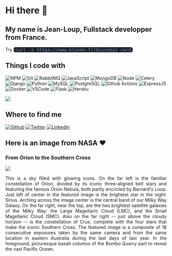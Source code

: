 <h1>Hi there 👋</h1>
<h2>My name is Jean-Loup, Fullstack developper from France.</h2>
<p>Try <span style="font-family: monospace,monospace;font-size: 1em;color: cornflowerblue;background-color: #202020;width: fit-content;padding-left: 5px;padding-right: 5px;border-radius: 5px;margin-top: 8px;">curl -s https://www.kloven.fr/buisness_card</span></p>
<h2>Things I code with</h2>
<p>
  <img alt="NPM" src="https://img.shields.io/badge/-NPM-CB3837?style=flat-square&logo=npm&logoColor=white" />
  <img alt="Git" src="https://img.shields.io/badge/-Git-F05032?style=flat-square&logo=Git&logoColor=white" />
  <img alt="RabbitMQ" src="https://img.shields.io/badge/-RabbitMQ-FF6600?style=flat-square&logo=RabbitMQ&logoColor=white" />
  <img alt="JavaScript" src="https://img.shields.io/badge/-JavaScript-F7DF1E?style=flat-square&logo=JavaScript&logoColor=white" />
  <img alt="MongoDB" src="https://img.shields.io/badge/-MongoDB-47A248?style=flat-square&logo=MongoDB&logoColor=white" />
  <img alt="Node" src="https://img.shields.io/badge/-Node-339933?style=flat-square&logo=Node.js&logoColor=white" />
  <img alt="Celery" src="https://img.shields.io/badge/-Celery-37814A?style=flat-square&logo=Celery&logoColor=white" />
  <img alt="Django" src="https://img.shields.io/badge/-Django-092E20?style=flat-square&logo=Django&logoColor=white" />
  <img alt="Python" src="https://img.shields.io/badge/-Python-3776AB?style=flat-square&logo=Python&logoColor=white" />
  <img alt="MySQL" src="https://img.shields.io/badge/-MySQL-4479A1?style=flat-square&logo=MySQL&logoColor=white" />
  <img alt="PostgreSQL" src="https://img.shields.io/badge/-PostgreSQL-336791?style=flat-square&logo=PostgreSQL&logoColor=white" />
  <img alt="Github Actions" src="https://img.shields.io/badge/-Github Actions-2088FF?style=flat-square&logo=github-actions&logoColor=white" />
  <img alt="ExpressJS" src="https://img.shields.io/badge/-ExpressJS-45b8d8?style=flat-square&logo=Express.js&logoColor=white" />
  <img alt="Docker" src="https://img.shields.io/badge/-Docker-2496ED?style=flat-square&logo=Docker&logoColor=white" />
  <img alt="VSCode" src="https://img.shields.io/badge/-VSCode-007ACC?style=flat-square&logo=visual-studio-code&logoColor=white" />
  <img alt="Flask" src="https://img.shields.io/badge/-Flask-000000?style=flat-square&logo=Flask&logoColor=white" />
  <img alt="Heroku" src="https://img.shields.io/badge/-Heroku-430098?style=flat-square&logo=Heroku&logoColor=white" />

</p>
<img class="fit-picture" src="https://github-readme-stats.vercel.app/api?username=kl0ven&show_icons=true&theme=radical">


<h2> Where to find me </h2>
<p>
    <a href="https://github.com/Kl0ven" target="_blank"><img alt="Github" src="https://img.shields.io/badge/GitHub-%2312100E.svg?&style=for-the-badge&logo=Github&logoColor=white" /></a> 
    <a href="https://twitter.com/Kl0ven" target="_blank"><img alt="Twitter" src="https://img.shields.io/badge/twitter-%231DA1F2.svg?&style=for-the-badge&logo=twitter&logoColor=white" /></a> 
    <a href="https://www.linkedin.com/in/jean-loup-monnier-171791113/" target="_blank"><img alt="LinkedIn" src="https://img.shields.io/badge/linkedin-%230077B5.svg?&style=for-the-badge&logo=linkedin&logoColor=white" /></a>
</p>

<h2>Here is an image from NASA ❤</h2>
<h3>From Orion to the Southern Cross</h3>
 <img class="fit-picture" src="https://apod.nasa.gov/apod/image/2201/OrionCross_LucyH_1080.jpg"">


<p style="text-align: justify;">This is a sky filled with glowing icons. On the far left is the familiar constellation of Orion, divided by its iconic three-aligned belt stars and featuring the famous Orion Nebula, both partly encircled by Barnard&#39;s Loop. Just left of center in the featured image is the brightest star in the night: Sirius. Arching across the image center is the central band of our Milky Way Galaxy. On the far right, near the top, are the two brightest satellite galaxies of the Milky Way: the Large Magellanic Cloud (LMC), and the Small Magellanic Cloud (SMC). Also on the far right -- just above the cloudy horizon -- is the constellation of Crux, complete with the four stars that make the iconic Southern Cross. The featured image is a composite of 18 consecutive exposures taken by the same camera and from the same location in eastern Australia during the last days of last year.  In the foreground, picturesque basalt columns of the Bombo Quarry part to reveal the vast Pacific Ocean.</p>





